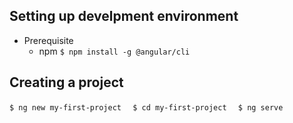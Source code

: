 
## Setting up develpment environment
+ Prerequisite
  - npm
`
 $ npm install -g @angular/cli
`
## Creating a project
`
$ ng new my-first-project  
`
`
$ cd my-first-project  
`
`
$ ng serve  
`
